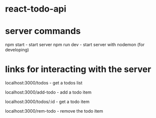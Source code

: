 # react-todo-api

# server commands
npm start - start server
npm run dev - start server with nodemon (for developing)

# links for interacting with the server

localhost:3000/todos - get a todos list

localhost:3000/add-todo - add a todo item

localhost:3000/todos/:id - get a todo item

localhost:3000/rem-todo - remove the todo item
